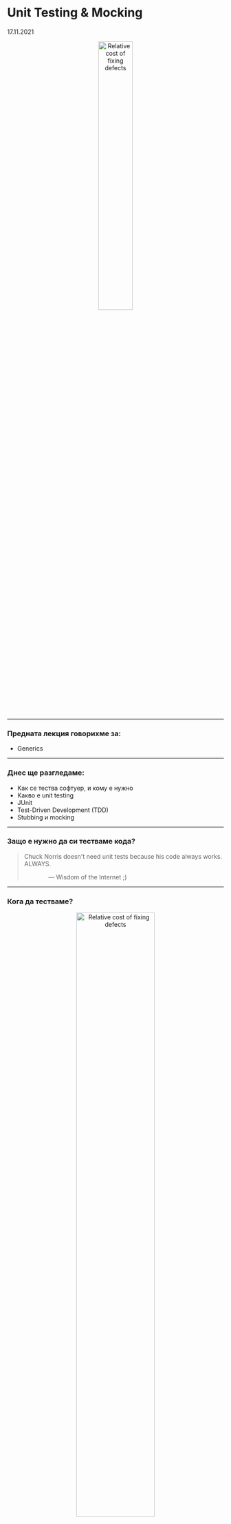 # Unit Testing & Mocking

17.11.2021

<p align="center">
  <img width="40%" src="images/06.0-unit-testing-and-mocking.png" alt="Relative cost of fixing defects" />
</p>

---

### Предната лекция говорихме за:

- Generics

---

### Днес ще разгледаме:

- Как се тества софтуер, и кому е нужно
- Какво е unit testing
- JUnit
- Test-Driven Development (TDD)
- Stubbing и mocking

---

### Защо е нужно да си тестваме кода?

> Chuck Norris doesn't need unit tests because his code always works. ALWAYS.
>
>&emsp;&emsp;&emsp;&emsp;— Wisdom of the Internet ;)

---

### Кога да тестваме?


<p align="center">
  <img width="60%" src="images/06.1-relative-cost.png" alt="Relative cost of fixing defects" />
</p>

---

### Тестването не е фаза, а е процес

<p align="center">
  <img width="60%" src="images/06.2-testing-process.png" alt="Testing is a process" />
</p>

---

### Основни видове тестове

- Ръчни
    - В професионалната софтуерна разработка, липса на автоматични тестове == липса на тестове въобще

- Автоматични
    - функционални
    - нефункционални

---

### Основни видове тестове

- Функционални тестове
    - unit тестове
    - integration тестове

- Нефункционални тестове
    - performance тестове
    - stress тестове
    - crash тестове
    - security тестове
    - usability тестове

---

### Още видове тестове

<p align="center">
  <img width="70%" src="images/06.3-more-tests.png" alt="More test types" />
</p>

---

### Unit Testing

- Unit test е код, който изпълнява специфична, "атомарна" (т.е. която не може да се разбие по смислен начин на по-малки) функционалност на кода, която да бъде тествана
- Един unit test цели да тества малък фрагмент код - обикновено един метод или най-много един клас

---

### Unit Testing

- Unit тестовете гарантират, че кодът работи както очакваме
- Подсигуряват, че кодът ще продължи да работи, както се очаква, в случай че го модифицираме, за да оправим бъг, рефакторираме или разширяваме функционалността

---

### Малко дефиниции

- *Продуктивен код* (a.k.a. *code under test*) – това е кодът, който реализира потребителските изисквания и удовлетворява сценариите на клиентите

- Процентът на продуктивния код, който се тества от автоматични тестове, се нарича *test coverage* или *code coverage*. Високият test coverage на кода ни дава увереност да разработваме функционалности, без да се налага да правим много ръчни тестове

---

### Малко дефиниции

- *Test Driven Development* (TDD) е методология, при която кодът на тестовете се пише преди продуктивния код, така че щом даден тест бъде удовлетворен (т.е. минава успешно, стане "зелен"), съответният use-case е реализиран ("done")
- *Test fixture* е фиксирано състояние на софтуера, който тестваме, което е началното условие (предусловието) за изпълняване на тестовете

---

### Малко дефиниции

- *Integration test* тества интеграцията на няколко класа (компонента)
- *Performance test* измерва бързодействието (ефективността) на даден софтуер по възпроизводим (repeatable) начин

---

# JUnit

---

### JUnit Framework

- JUnit е най-популярният и *de facto* стандартният testing framework в Java
- Open source проект в [GitHub](https://github.com/junit-team/junit5)
- Актуалната версия е [JUnit 5](https://junit.org/junit5/)

<p align="center">
  <img width="40%" src="images/06.3.1-junit5.jpeg" alt="JUnit 5" />
</p>

---

### Защо ни трябват testing frameworks?

- Улесняват ни да пишем и изпълняваме тестове
- Стандартизират разработката и поддръжката на тестове

---

### JUnit

- JUnit се базира на анотации
- Всеки JUnit тест е метод, анотиран с `@Test`, съдържащ се в клас, който се използва само за тестване
- Такъв клас се нарича *test case*

---

### Пример за JUnit тест

```java
public class Calc {
    public int multiply(int a, int b) {
        return a * b;
    }
}
```

<br>

```java
import org.junit.jupiter.api.Test;

import static org.junit.jupiter.api.Assertions.assertEquals;

public class CalcTest {
    @Test
    void testMultiplyByZeroShouldReturnZero() {
        Calc calc = new Calc(); // Calc is tested
        assertEquals(0, calc.multiply(10, 0), "10 x 0 must be 0");
        assertEquals(0, calc.multiply(0, 10), "0 x 10 must be 0");
        assertEquals(0, calc.multiply(0, 0), "0 x 0 must be 0");
    }
}
```

---

### Конвенции за именуване

- Прието е името на тестовия клас да се получава от името на класа, който тества, с добавяне на суфикса `Test`
- Популярна конвенция за имената на тестовите методи е, да започват с `test`, следвано от името на метода, който се тества, и кратко описание на тестовия сценарий, например `testLoginWithInvalidUserPassword`. Към нея се придържаме в нашите тестове за курса
- Името на теста трябва достатъчно ясно да описва сценария

---

### Статични методи на `Assertions` класа

- JUnit предоставя статични методи в класа `org.junit.jupiter.api.Assertions` за тестване на определени условия
- Ще се запознаем с най-използваните от тях, а може да разгледате всички в [документацията](https://junit.org/junit5/docs/current/api/org.junit.jupiter.api/org/junit/jupiter/api/Assertions.html) му

---

### Статични методи на `Assertions` класа

- `fail(String message)` – фейлва теста
    - Може да се използва за проверка, че определена част от кода не се достига или като временна dummy имплементация, която да се замести от реален тест
- `assertTrue(boolean condition, String message)` – проверява, че булевото условие е истина
- `assertFalse(boolean condition, String message)` – проверява, че булевото условие е лъжа
- `assertNull(Object o, String message)` – проверява, че обектът е null
- `assertNotNull(Object о, String message)` – проверява, че обектът не е null
- `assertSame(expected, actual, String message)` – проверява, че двете референции съвпадат
- `assertNotSame(expected, actual, String message)` – проверява, че двете референции са различни

---

### Статични методи на `Assertions` класа

- `assertEquals(expected, actual, String message)` – проверява за равенство на два обекта
    - масивите се сравняват по референции, не по съдържание
- `assertEquals(expected, actual, delta, String message)` – проверява за равенство на числа с плаваща точка
    - делтата (`delta`) определя точността на сравнението
- `assertArrayEquals(expected, actual, String message)` - проверява за равенство на два масива по дължина и съдържание. Ако и двата са null, се приемат за равни
- `assertIterableEquals(Iterable<?> expected, Iterable<?> actual, String message)` - (нов в JUnit 5) проверява дали двата `Iterable` връщат едни и същи (по съдържание) елементи, в един и същи ред. Не е нужно да са от един и същи вид, например може да сравним `LinkedList` с `ArrayList`

---

### Статични методи на `Assertions` класа

- Във всички assert методи, `String` параметърът (message) е опционален
- Добра практика да го подавате винаги и съобщението да е конкретно, подробно и смислено
- Особено важно е в случаите, в които различни програмисти пишат продуктивния код и тестовете

---

### JUnit анотации: `@Test`

```java
import static java.time.Duration.ofMillis;
import static org.junit.jupiter.api.Assertions.*;

public class InvestmentWalletTest {
    @Test
    void testDepositSuccessful() { // a test method could be public, protected or package-private
        assertEquals(5.0, wallet.deposit(5.0), 0.001, "If balance is 0, return the amount deposited");
    }

    @Test
    void testDepositNegativeAmount() {
        assertThrows(IllegalArgumentException.class, () -> wallet.deposit(-1.0),
            "Deposit amount cannot be negative");
    }

    @Test
    void testDepositPerformance() {
        assertTimeout(ofMillis(100), () -> wallet.deposit(1250.0),
            "Deposit too slow"); // "Deposit too slow ==> execution exceeded timeout of 100 ms by 33 ms"
    }
}
```

---

### JUnit анотации за жизнен цикъл: `@BeforeEach` и `@AfterEach`

```java
public class InvestmentWalletTest {

    @BeforeEach
    void setUp() {
        // този метод се изпълнява преди всеки тестов метод
        // използва се за подготовка на тестовата среда
    }

    @AfterEach
    void tearDown() {
        // този метод се изпълнява след всеки тестов метод
        // използва се да зачисти тестовата среда
    }
}
```

---

### JUnit анотации за жизнен цикъл: `@BeforeAll` и `@AfterAll`

```java
public class InvestmentWalletTest {

    @BeforeAll
    static void setUpTestCase() {
        // този метод се изпълнява еднократно преди стартиране на всички тестове
        // използва се за операции (особено, "скъпи") по инициализация на тестовата среда
        // методите с тази анотация трябва да са статични
    }

    @AfterAll
    static void tearDownTestCase() {
        // този метод се изпълнява еднократно след завършване на изпълнението на всички тестове
        // използва се за зачистване на ресурсите, създадени в @BeforeAll метода
        // методите с тази анотация трябва да са статични
    }
}
```

---

### Ред на изпълнение

- JUnit предполага, че всички тестови методи могат да се изпълняват в произволен ред
- Добре написаните тестове не трябва да разчитат на конкретен ред на изпълнение
    - т.е. тестовете не трябва да зависят от други тестове

---

### Ред на изпълнение

- Може явно, с анотацията `@TestMethodOrder` на ниво клас, да определите реда на изпълнение на тестовите му методи. Например, чрез параметризираната анотацията `@Order` на всеки тест:

  ```java
  @TestMethodOrder(MethodOrderer.OrderAnnotation.class)
  public class OrderedTest {

      @Test
      @Order(3)
      void testNullValues() {} // will execute third

      @Test
      @Order(1)
      void testEmptyValues() {} // will execute first

      @Test
      @Order(2)
      void testValidValues() {} // will execute second
  }
  ```

---

### Ред на изпълнение

- Може явно, с анотацията `@TestMethodOrder` на ниво клас, да определите реда на изпълнение да е лексикографският по имената на тестовите методи (`MethodOrderer.MethodName.class`):

  ```java
  @TestMethodOrder(MethodOrderer.MethodName.class)
  public class OrderedTest {

      @Test
      void testNullValues() {} // will execute second

      @Test
      void testEmptyValues() {} // will execute first

      @Test
      void testValidValues() {} // will execute third
  }
  ```

---

### JUnit: advanced възможности

- Тестови класове и методи могат смислово да се обединяват в *test suites*
- Може временно да изключваме/игнорираме даден тест с анотацията `@Disabled`
- Може да изпълняваме дадени тестове, само ако са налице някакви условия (например за тестовата среда), чрез т.нар. *assumptions*
- Може да даваме *human-friendly* имена на тестовите класове и/или методи с анотацията `@DisplayName`
- Поддържа се многократно изпълнение на даден тест с параметризираната анотация `@RepeatedTest`
- Поддържат се *параметризирани* и *динамични* тестове

---

### Къде "живеят" unit тестовете?

- Обикновено unit тестовете се разполагат в отделен проект или в отделна source директория, за да са отделени от продуктивния код
- Няма единен стандарт - зависи с какви други tools (например за build) искате интеграция

---

### Къде "живеят" unit тестовете?

- Един вариант (maven)

  ```bash
  fancy-project
      ├─ src/main/java
      │   └─ (...)
      └─ src/test/java
          └─ (...)
  ```

- Друг вариант

  ```bash
  fancy-project
      ├─ src
      │   └─ (...)
      └─ test
          └─ (...)
  ```

---

### Как се изпълняват?

- През IDE
- През конзола
- През build системи (maven, gradle)
- През Continuous Integration (CI) системи (Jenkins, Travis)
- Засега ще се ограничим да ги изпълняваме през IDE-то

---

### Code coverage plug-ins

- [Code coverage runner](https://www.jetbrains.com/help/idea/code-coverage.html) for IntelliJ
- [EclEmma](https://www.eclemma.org/) for Eclipse
    - базирана е на open source проекта [JaCoCo](https://www.jacoco.org/jacoco/)

---

### Best practices

- Не тествайте тривиален код като getters/setters
- Тествайте `private` методи само косвено
- Стремете се към 70-80% code coverage
- Пишете кратки, ясни и бързи unit тестове

---

# JUnit 4 vs. JUnit 5

Основните разлики, стъпките за миграция и някои предимства на новата версия може да разгледате [тук](https://blogs.oracle.com/javamagazine/post/migrating-from-junit-4-to-junit-5-important-differences-and-benefits)

---

# Stubbing and mocking

---

### Unit тестване на класове със зависимости

- Често клас използва в себе си други класове: има член-данни - референции към обект на друг клас
- Това се нарича *композиция* на класове
- Това е съвсем очаквано и нормално :)
- Как unit тестваме такива класове?
- Да разгледаме един такъв пример

---

### Unit тестване на класове със зависимости

```java
public class UserService {

    private UserRepository repository;

    public User register(String email, String password) {
        if (repository.exists(email)) {
            throw new UserAlreadyExistsException();
        }

        User user = new User(email, password);
        repository.save(user);
        return user;
    }

}
```

---

### Unit тестване на класове със зависимости

- Нека `UserRepository` е интерфейс, чиято задача е да съхранява `User`-и (in-memory, file system, database, etc.)
- Нека `UserService` е клас, който борави с `User`-и и съдържа бизнес логиката на нашето приложение

---

### Test cases for `register()`

- Методът `register()` има 2 exit point-a - следователно имаме 2 сценария за покриване
- [TC1] `register()` хвърля подходящо изключение, когато мейл адресът вече съществува в хранилището
- [TC2] `register()` запазва подходящия user в хранилището, когато мейл адресът не съществува в хранилището
- Как unit тестваме `UserService` класа?

---

### Unit тестване на класове със зависимости

- При unit тестване се интересуваме от функционалната коректност само на класа, който се тества
- Трябват ни инструменти, чрез които да "изолираме" композираните класове
- Композираните класове могат да бъдат трудни за инстанциране
- Например, `UserRepository` изисква connectivity към база от данни

---

### Unit тестване на класове със зависимости

- Доброто unit тестване се базира на изолация
- Изолацията се постига чрез т.нар *stub* или *mock* обекти

---

### Stubbing

- *Stub* наричаме клас, който отговаря на дадени извиквания на методи с предварително зададени отговори
- В unit тестването ни служат за справяне с проблема с композираните класове

---

### Stubbing

- Обикновено имплементират по минимален начин даден интерфейс и се подават на класа, който се тества
- Извън unit тестването, могат да бъдат използвани и като заместител на код, който още не е разработен

---

### `PositiveUserRepositoryStubImpl`

```java
public class PositiveUserRepositoryStubImpl implements UserRepository {

    @Override
    public boolean exists(String email) {
        return true;
    }

    @Override
    public void save(User user) {
        // Do nothing
    }
}
```

---

### `InMemoryUserRepositoryStubImpl`

```java
public class InMemoryUserRepositoryStubImpl implements UserRepository {

    private Map<String, User> users = new HashMap<>();

    @Override
    public boolean exists(String email) {
        return users.containsKey(email);
    }

    @Override
    public void save(User user) {
        users.put(user.getEmail(), user);
    }

}
```

---

### The stub way

```java
@Test
public void testRegisterThrowsAppropriateException() {
    UserService service =
            new UserService(new PositiveUserRepositoryStubImpl());

    assertThrows(UserAlreadyExistsException.class, () -> service.register("test@test.com", "weak"),
            "UserAlreadyExistsException expected");
}
```

---

### Жизнен цикъл на тестване със stub

1. Setup data - подготвяме обекта, който ще се тества, както и stub събратята му
2. Exercise - извикваме метода, който искаме да тестваме
3. Verify state - използваме assertions, за да проверим състоянието на обекта
4. Teardown - освобождаваме използваните ресурси

---

### Характеристики на stub-овете

- Могат да съдържат логика, която не е тривиална (напр. `InMemoryUserRepositoryStubImpl`) (+)
- Броят на stub-овете расте експоненциално (-)
- Не може да проверим дали даден метод на stub-a е извикан определен брой пъти (-)

---

### Mocking

- *Mock* наричаме конфигуриран обект с предварително зададени отговори на дадени извиквания на методи
- Динамични wrapper-и за композираните класове
- По подобие на stub-овете, ни служат за справяне с проблема с композираните класове

---

### The mock way

```java
@Test
public void testRegisterThrowsAppropriateException() {
    UserRepository mock = mock(UserRepository.class);
    when(mock.exists("test@test.com")).thenReturn(true);

    UserService service = new UserService(mock);

    assertThrows(UserAlreadyExistsException.class, () -> service.register("test@test.com", "weak"),
        "UserAlreadyExistsException expected");
}
```

---

### Жизнен цикъл на тестване с mock

1. Setup data - подготвяме обекта, който ще се тества, както и mock събратята му
2. Setup expectations - задаваме желаните отговори
3. Exercise - извикваме метода, който искаме да тестваме
4. Verify expectations - уверяваме се, че правилният метод на mock-a се е извикал
5. Verify state - използваме assertions, за да проверим състоянието на обекта
6. Teardown - освобождаваме използваните ресурси

---

### To mock or not to mock?

```java
public class Cinema {
    private Map<String, Projection> projections;

    public Cinema(Map<String, Projection> projections) {
        this.projections = projections;
    }

    public boolean buyTicket(String projection, int amount) {
        if (!projections.containsKey(projection)) {
            return false;
        }
        // [...]
        return true;
    }

}
```

---

### Do not mock

```java
@Test
public void testBuyTicket() {
    Map<String, Projection> projections =
            Map.of("foo", new Projection("foo"));
    Cinema cinema = new Cinema(projections);

    boolean actual = cinema.buyTicket("bar", 3);
    assertFalse(actual);
}
```

---

### To mock or not to mock?

```java
public class Cinema {
    private ProjectionService service;

    public Cinema(ProjectionService service) {
        this.service = service;
    }

    public boolean buyTicket(String projection, int amount) {
        if (!service.contains(projection)) {
            return false;
        }
        // [...]
        return true;
    }
}
```

---

### Mock

```java
@Test
public void testBuyTicket() {
    ProjectionService mock = mock(ProjectionService.class);
    when(mock.contains("bar")).thenReturn(false);

    Cinema cinema = new Cinema(mock);

    boolean actual = cinema.buyTicket("bar", 3);
    assertFalse(actual);
}
```

---

### Използвайте mock-ове, когато:

- Композираният клас се обръща към външен ресурс (мрежа, база данни, файлова система и т.н.)
- Логиката в композирания клас не е тривиална
- Не може да настроите test environment-a по тривиален начин

---

### Не използвайте mock-ове, когато:

- Композираният клас представлява value object, който може да подадете отвън
- Може тривиално да настроите test environment-a

---

### Mocking библиотеки

- [Mockito](https://github.com/mockito/mockito)
- [EasyMock](https://github.com/easymock/easymock)
- [PowerMock](https://github.com/powermock/powermock)
    - *Putting it in the hands of junior developers may cause more harm than good.*

---

### Mockito

- Ще разглеждаме mockito (4.0.0) като mocking библиотека
- Възниква като разширение на функционалността на EasyMock
- Една от 10-те най-популярни Java библиотеки изобщо
- Open-source

<p align="center">
  <img width="50%" src="images/06.4-mockito.png" alt="Mockito" />
</p>

---

### Setup

- Mockito е външна библиотека
- Може да я изтеглите от [тук](https://mvnrepository.com/artifact/org.mockito/mockito-core/4.0.0)
- Изтеглете mockito-core jar-a и 3-те му dependency-та, както и [mockito-junit-jupiter](https://mvnrepository.com/artifact/org.mockito/mockito-junit-jupiter/4.0.0)
- Ако ползвате IDE, добавете въпросните jar-ки в class path-a на проекта си
- Алтернативно, ако сте запознати с maven/gradle, ползвайте тях :)

---

### Setup

```bash
fancy-project
    ├─ src/
    │   └─ (...)
    ├─ test/
    │   └─ (...)
    └─ lib/
        ├─ byte-buddy-1.12.1.jar
        ├─ byte-buddy-agent-1.12.1.jar
        ├─ mockito-junit-jupiter-4.0.0.jar
        ├─ mockito-core-4.0.0.jar
        └─ objenesis-3.2.jar
```

---

### `mock()` и `verify()`

```java
import static org.mockito.Mockito.*;

List mockedList = mock(List.class);

mockedList.add("one");
mockedList.clear();
mockedList.get(0);

verify(mockedList).add("one");
verify(mockedList, atLeastOnce()).clear();
verify(mockedList, never()).add("two");
```

---

### `when()`

```java
LinkedList mockedList = mock(LinkedList.class);

when(mockedList.get(0)).thenReturn("first");
when(mockedList.get(1)).thenThrow(new RuntimeException());

mockedList.get(0);
mockedList.get(1);
```

---

### Argument matchers

```java
when(mockedList.get(anyInt())).thenReturn("element");

mockedList.get(999);
```

---

### `@Mock` анотацията

```java
@ExtendWith(MockitoExtension.class)
public class UserServiceTest {
    @Mock
    private UserRepository repositoryMock;

    @Test
    public void testRegisterThrowsAppropriateException() {
        when(repositoryMock.exists("test@test.com")).thenReturn(true);

        UserService service = new UserService(repositoryMock);

        assertThrows(UserAlreadyExistsException.class, () -> service.register("test@test.com", "weak"),
            "UserAlreadyExistsException expected");
    }
}
```

---

### Добри практики

- Не правете йерархии от тестови класове
- Mock-вайте само толкова колкото ви трябва за конкретния тест
- Не mock-вайте value обекти
- Keep it short and simple (KISS)
- Redesign when you cannot test it

---

### Полезни четива

- [JUnit 5 User Guide](https://junit.org/junit5/docs/current/user-guide/index.html)
- [JUnit 5 javadoc](https://junit.org/junit5/docs/current/user-guide/index.html)
- [Unit Testing with JUnit](http://www.vogella.com/tutorials/JUnit/article.html)
- [Mocks aren't stubs](https://martinfowler.com/articles/mocksArentStubs.html) by Martin Fowler
- [Writing good tests](https://github.com/mockito/mockito/wiki/How-to-write-good-tests) by Mockito team

---

### Полезни четива

<p align="center">
  <img width="45%" src="images/06.5-practical-unit-testing.png" alt="Practical unit testing" />
</p>
